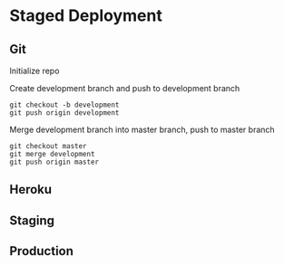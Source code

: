 # Staged Deployment

## Git

Initialize repo

Create development branch and push to development branch

    git checkout -b development
    git push origin development

Merge development branch into master branch, push to master branch

    git checkout master
    git merge development
    git push origin master

## Heroku

## Staging

## Production
